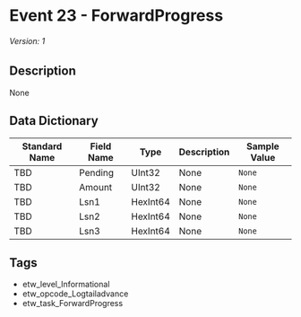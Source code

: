 # Event 23 - ForwardProgress
###### Version: 1

## Description
None

## Data Dictionary
|Standard Name|Field Name|Type|Description|Sample Value|
|---|---|---|---|---|
|TBD|Pending|UInt32|None|`None`|
|TBD|Amount|UInt32|None|`None`|
|TBD|Lsn1|HexInt64|None|`None`|
|TBD|Lsn2|HexInt64|None|`None`|
|TBD|Lsn3|HexInt64|None|`None`|

## Tags
* etw_level_Informational
* etw_opcode_Logtailadvance
* etw_task_ForwardProgress